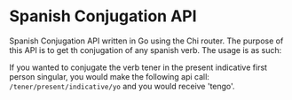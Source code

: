 # Spanish Conjugation API

Spanish Conjugation API written in Go using the Chi router. The purpose of this API is to get th conjugation of any spanish verb. The usage is as such:

If you wanted to conjugate the verb tener in the present indicative first person singular, you would make the following api call:
`/tener/present/indicative/yo` and you would receive 'tengo'.